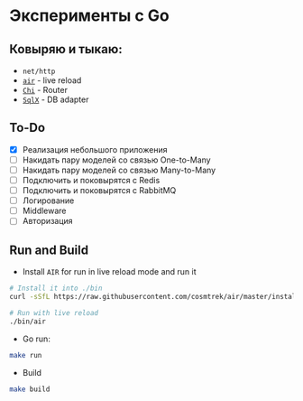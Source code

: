 # Эксперименты с Go
## Ковыряю и тыкаю:
- ```net/http```
- [```air```](https://github.com/cosmtrek/air) - live reload
- [```Chi```](https://go-chi.io/) - Router
- [```SqlX```](https://github.com/jmoiron/sqlx) - DB adapter

## To-Do
- [x] Реализация небольшого приложения
- [ ] Накидать пару моделей со связью One-to-Many
- [ ] Накидать пару моделей со связью Many-to-Many
- [ ] Подключить и поковырятся с Redis
- [ ] Подключить и поковырятся с RabbitMQ
- [ ] Логирование
- [ ] Middleware
- [ ] Авторизация

## Run and Build
- Install ```AIR``` for run in live reload mode and run it
```bash
# Install it into ./bin
curl -sSfL https://raw.githubusercontent.com/cosmtrek/air/master/install.sh | sh -s

# Run with live reload
./bin/air
```

- Go run:
```bash
make run
```

- Build
```bash
make build
```
